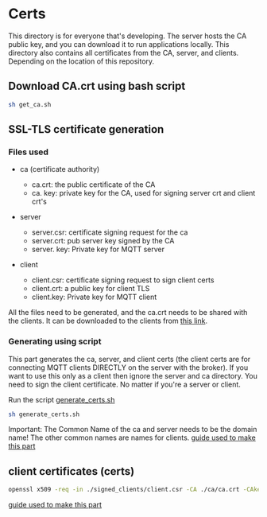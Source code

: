 # Certs

This directory is for everyone that's developing.
The server hosts the CA public key, and you can download it to run applications locally.
This directory also contains all certificates from the CA, server, and clients. Depending on the location of this repository.

## Download CA.crt using bash script

```sh
sh get_ca.sh
```

## SSL-TLS certificate generation

### Files used

- ca (certificate authority)
  - ca.crt: the public certificate of the CA
  - ca. key: private key for the CA, used for signing server crt and client crt's

- server
  - server.csr: certificate signing request for the ca
  - server.crt: pub server key signed by the CA
  - server. key: Private key for MQTT server

- client
  - client.csr: certificate signing request to sign client certs
  - client.crt: a public key for client TLS
  - client.key: Private key for MQTT client

All the files need to be generated, and the ca.crt needs to be shared with the clients.
It can be downloaded to the clients from [this link](https://lannootree.devbitapp.be/ca.crt).

### Generating using script

This part generates the ca, server, and client certs (the client certs are for connecting MQTT clients DIRECTLY on the server with the broker).
If you want to use this only as a client then ignore the server and ca directory.
You need to sign the client certificate. No matter if you're a server or client.

Run the script [generate_certs.sh](generate_certs.sh)

```bash
sh generate_certs.sh
```

Important: The Common Name of the ca and server needs to be the domain name! The other common names are names for clients.
[guide used to make this part](http://www.steves-internet-guide.com/mosquitto-tls/)

## client certificates (certs)

```bash
openssl x509 -req -in ./signed_clients/client.csr -CA ./ca/ca.crt -CAkey ./ca/ca.key -CAcreateserial -out ./signed_clients/client.crt -days 3650
```

[guide used to make this part](http://www.steves-internet-guide.com/creating-and-using-client-certificates-with-mqtt-and-mosquitto/)
